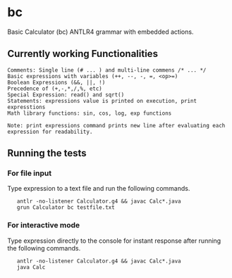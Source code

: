 # bc
Basic Calculator (bc) ANTLR4 grammar with embedded actions.

##  Currently working Functionalities
  
    Comments: Single line (# ... ) and multi-line commens /* ... */
    Basic expressions with variables (++, --, -, =, <op>=)
    Boolean Expressions (&&, ||, !)
    Precedence of (+,-,*,/,%, etc)
    Special Expression: read() and sqrt()
    Statements: expressions value is printed on execution, print expresstions
    Math library functions: sin, cos, log, exp functions
    
    Note: print expressions command prints new line after evaluating each expression for readability.
          


##  Running the tests

### For file input
Type expression to a text file and run the following commands.

```
   antlr -no-listener Calculator.g4 && javac Calc*.java
   grun Calculator bc testfile.txt
```

### For interactive mode
Type expression directly to the console for instant response 
after running the following commands. 
```
   antlr -no-listener Calculator.g4 && javac Calc*.java
   java Calc
```
